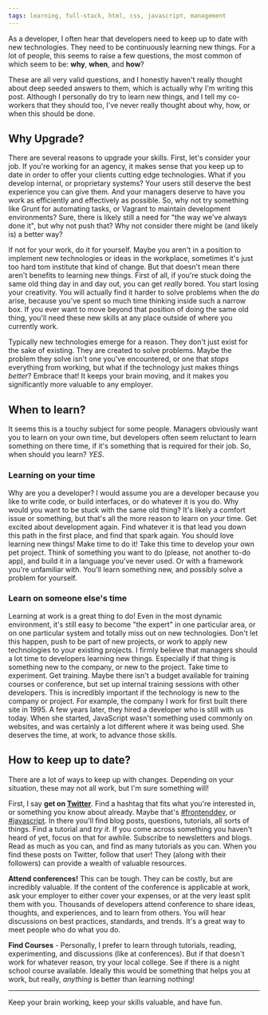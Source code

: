 ```yaml
---
tags: learning, full-stack, html, css, javascript, management
---
```


As a developer, I often hear that developers need to keep up to date with new technologies. They need to be continuously learning new things. For a lot of people, this seems to raise a few questions, the most common of which seem to be: **why**, **when**, and **how**?

These are all very valid questions, and I honestly haven't really thought about deep seeded answers to them, which is actually why I'm writing this post. Although I personally do try to learn new things, and I tell my co-workers that they should too, I've never really thought about why, how, or when this should be done.

## Why Upgrade?
There are several reasons to upgrade your skills. First, let's consider your job. If you're working for an agency, it makes sense that you keep up to date in order to offer your clients cutting edge technologies. What if you develop internal, or proprietary systems? Your users still deserve the best experience you can give them. And your managers deserve to have you work as efficiently and effectively as possible. So, why not try something like Grunt for automating tasks, or Vagrant to maintain development environments? Sure, there is likely still a need for "the way we've always done it", but why not push that? Why not consider there might be (and likely is) a better way?

If not for your work, do it for yourself. Maybe you aren't in a position to implement new technologies or ideas in the workplace, sometimes it's just too hard tom institute that kind of change. But that doesn't mean there aren't benefits to learning new things. First of all, if you're stuck doing the same old thing day in and day out, you can get *really* bored. You start losing your creativity. You will actually find it harder to solve problems when the *do* arise, because you've spent so much time thinking inside such a narrow box. If you ever want to move beyond that position of doing the same old thing, you'll need these new skills at any place outside of where you currently work.

Typically new technologies emerge for a reason. They don't just exist for the sake of existing. They are created to solve problems. Maybe the problem they solve isn't one you've encountered, or one that *stops* everything from working, but what if the technology just makes things _better_? Embrace that! It keeps your brain moving, and it makes you significantly more valuable to any employer.

## When to learn?
It seems this is a touchy subject for some people. Managers obviously want you to learn on your own time, but developers often seem reluctant to learn something on there time, if it's something that is required for their job. So, when should you learn? *YES*.

### Learning on your time
Why are you a developer? I would assume you are a developer because you like to write code, or build interfaces, or do whatever it is you do. Why would you want to be stuck with the same old thing? It's likely a comfort issue or something, but that's all the more reason to learn on *your* time. Get excited about development again. Find whatever it is that lead you down this path in the first place, and find that spark again. You should love learning new things! Make time to do it! Take this time to develop your own pet project. Think of something you want to do (please, not another to-do app), and build it in a language you've never used. Or with a framework you're unfamiliar with. You'll learn something new, and possibly solve a problem for yourself.

### Learn on someone else's time
Learning at work is a great thing to do! Even in the most dynamic environment, it's still easy to become "the expert" in one particular area, or on one particular system and totally miss out on new technologies. Don't let this happen, push to be part of new projects, or work to apply new technologies to your existing projects. I firmly believe that managers should a lot time to developers learning new things. Especially if that thing is something new to the company, or new to the project. Take time to experiment. Get training. Maybe there isn't a budget available for training courses or conference, but set up internal training sessions with other developers. This is incredibly important if the technology is new to the company or project. For example, the company I work for first built there site in 1995. A few years later, they hired a developer who is still with us today. When she started, JavaScript wasn't something used commonly on websites, and was certainly a lot different where it was being used. She deserves the time, at work, to advance those skills.

## How to keep up to date?
There are a lot of ways to keep up with changes. Depending on your situation, these may not all work, but I'm sure something will!

First, I say **get on [Twitter](https://twitter.com/MarkRabey)**. Find a hashtag that fits what you're interested in, or something you know about already. Maybe that's [#frontenddev](https://twitter.com/search?q=%23frontenddev), or [#javascript](https://twitter.com/search?q=%23javascript). In there you'll find blog posts, questions, tutorials, all sorts of things. Find a tutorial and _try it_. If you come across something you haven't heard of yet, focus on that for awhile. Subscribe to newsletters and blogs. Read as much as you can, and find as many tutorials as you can. When you find these posts on Twitter, follow that user! They (along with their followers) can provide a wealth of valuable resources.

**Attend conferences!** This can be tough. They can be costly, but are incredibly valuable. If the content of the conference is applicable at work, ask your employer to either cover your expenses, or at the very least split them with you. Thousands of developers attend conference to share ideas, thoughts, and experiences, and to learn from others. You will hear discussions on best practices, standards, and trends. It's a great way to meet people who do what you do.

**Find Courses** - Personally, I prefer to learn through tutorials, reading, experimenting, and discussions (like at conferences). But if that doesn't work for whatever reason, try your local college. See if there is a night school course available. Ideally this would be something that helps you at work, but really, *anything* is better than learning nothing!

___

Keep your brain working, keep your skills valuable, and have fun.